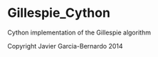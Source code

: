 Gillespie_Cython
================

Cython implementation of the Gillespie algorithm

Copyright Javier Garcia-Bernardo 2014

